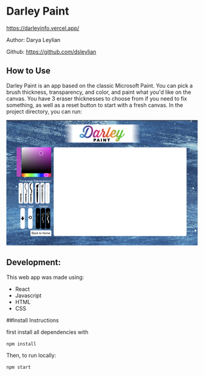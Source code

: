 # Darley Paint

https://darleyinfo.vercel.app/

Author: Darya Leylian

Github: https://github.com/dsleylian
<br />

## How to Use

Darley Paint is an app based on the classic Microsoft Paint. You can pick a brush thickness, transparency, and color, and paint what you'd like on the canvas. You have 3 eraser thicknesses to choose from if you need to fix something, as well as a reset button to start with a fresh canvas.
In the project directory, you can run:

![Darley Paint Screenshot](src/images/DarleyScreenShot.png)
## Development:

This web app was made using:
- React
- Javascript
- HTML
- CSS

##Install Instructions

first install all dependencies with
```
npm install
````
Then, to run locally:
```
npm start
```
